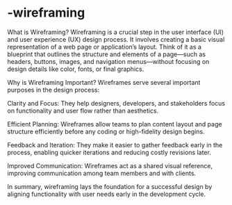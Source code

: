 # -wireframing

What is Wireframing?
Wireframing is a crucial step in the user interface (UI) and user experience (UX) design process. It involves creating a basic visual representation of a web page or application’s layout. Think of it as a blueprint that outlines the structure and elements of a page—such as headers, buttons, images, and navigation menus—without focusing on design details like color, fonts, or final graphics.

Why is Wireframing Important?
Wireframes serve several important purposes in the design process:

Clarity and Focus: They help designers, developers, and stakeholders focus on functionality and user flow rather than aesthetics.

Efficient Planning: Wireframes allow teams to plan content layout and page structure efficiently before any coding or high-fidelity design begins.

Feedback and Iteration: They make it easier to gather feedback early in the process, enabling quicker iterations and reducing costly revisions later.

Improved Communication: Wireframes act as a shared visual reference, improving communication among team members and with clients.

In summary, wireframing lays the foundation for a successful design by aligning functionality with user needs early in the development cycle.








